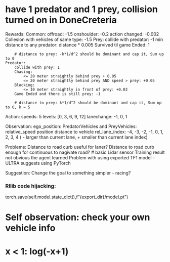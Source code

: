 # have 1 predator and 1 prey, collision turned on in DoneCreteria
Rewards:
    Common:
        offroad: -1.5
        onshoulder: -0.2 
        action changed: -0.002
        Collesion with vehicles of same type: -1.5
    Prey:
        collide with predator: -1 
        min distance to any predator: distance * 0.005 
        Survived til game Ended: 1

        # distance to prey: -k*1/d^2 should be dominant and cap it, Sum up to 0
    Predator:
        collide with prey: 1 
        Chasing:
            <= 20 meter straightly behind prey + 0.05 
            <= 20 meter straightly behind prey AND speed > prey: +0.05 
        Blocking:
            <= 10 meter straightly in front of prey: +0.03 
        Game Ended and there is still prey: -1

        # distance to prey: k*1/d^2 should be dominant and cap it, Sum up to 0, k = 5

Action:
    speeds: 5 levels: [0, 3, 6, 9, 12]
    lanechange: -1, 0, 1

Observation:
    ego_position:
    PredatorVehicles and PreyVehicles:
        relative_speed
        position
        distance to vehicle
        rel_lane_index: -4, -3, -2, -1, 0, 1, 2, 3, 4 ( - larger than current lane, + smaller than current lane index)


Problems:
Distance to road curb useful for laner?
Distance to road curb enough for continuous to nagivate road? # basic Lidar sensor
Training result not obvious the agent learned
Problem with using exported TF1 model - ULTRA suggests using PyTorch


Suggestion:
Change the goal to something simpler -  racing?


### Rllib code hijacking:
torch.save(self.model.state_dict(),f"{export_dir}/model.pt")


# Self observation: check your own vehicle info

# x < 1: log(-x+1)
